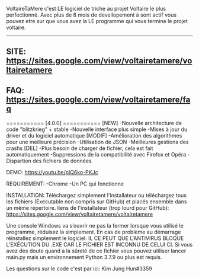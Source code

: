 VoltaireTaMere c'est LE logiciel de triche au projet Voltaire le plus perfectionné. Avec plus de 8 mois de devellopement à sont actif vous pouvez etre sur que vous avez la LE programme qui vous termine le projet voltaire.

------------------------------------
SITE: https://sites.google.com/view/voltairetamere/voltairetamere
------------------------------------
FAQ: https://sites.google.com/view/voltairetamere/faq
------------------------------------
=========== [4.0.0] ===========
[NEW]
-Nouvelle architecture de code "blitzkrieg" + stable
-Nouvelle interface plus simple
-Mises à jour du driver et du logiciel automatique
[MODIF]
-Amélioration des algorithmes pour une meilleure précision
-Utilisation de JSON
-Meilleures gestions des crashs
[DEL]
-Plus besoin de charger de fichier, cela est fait automatiquement
-Suppressions de la compatibilité avec Firefox et Opéra
-Dispartion des fichiers de données


DEMO: https://youtu.be/plQ6ko-PKJc

REQUIREMENT:
-Chrome
-Un PC qui fonctionne

INSTALLATION:
Téléchargez simplement l'installateur ou téléchargez tous les fichiers (Executable non compris sur GitHub) et placés ensemble dans un même répertoire.
liens de l'installateur (trop lourd pour GitHub): https://sites.google.com/view/voltairetamere/voltairetamere

Une console Windows va s’ouvrir ne pas la fermer lorsque vous utilisé le programme, réduisez la simplement. 
En cas de problème au démarrage réinstallez simplement le logiciel. 
IL CE PEUT QUE L'ANTIVIRUS BLOQUE L’EXÉCUTION DU .EXE CAR LE FICHIER EST INCONNU DE CELUI CI. 
Si vous avez des doute quand a la sûreté de ce fichier vous pouvez utiliser lancer main.py mais un environnement Python 3.7.9 ou plus est requis.

Les questions sur le code c'est par ici: Kim Jung Hun#3359
